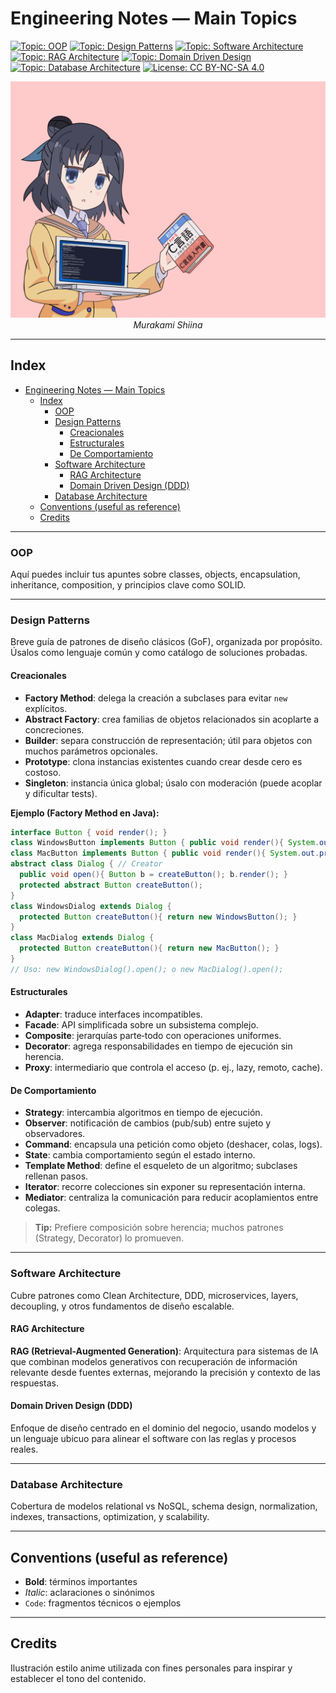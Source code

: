 # Engineering Notes — Main Topics

<!-- Badges -->
[![Topic: OOP](https://img.shields.io/badge/Topic-OOP-blue?style=flat-square)](#oop)
[![Topic: Design Patterns](https://img.shields.io/badge/Topic-Design%20Patterns-purple?style=flat-square)](#design-patterns)
[![Topic: Software Architecture](https://img.shields.io/badge/Topic-Software%20Architecture-green?style=flat-square)](#software-architecture)
[![Topic: RAG Architecture](https://img.shields.io/badge/Topic-RAG%20Architecture-red?style=flat-square)](#software-architecture)
[![Topic: Domain Driven Design](https://img.shields.io/badge/Topic-Domain%20Driven%20Design-brown?style=flat-square)](#domain-driven-design-ddd)
[![Topic: Database Architecture](https://img.shields.io/badge/Topic-Database%20Architecture-orange?style=flat-square)](#database-architecture)
[![License: CC BY-NC-SA 4.0](https://img.shields.io/badge/License-CC%20BY--NC--SA%204.0-lightgrey?style=flat-square)](https://creativecommons.org/licenses/by-nc-sa/4.0/)
<p align="center">
  <img src="./assets/home.png" alt="Doble página del glosario con personaje estilo anime en el centro" width="720" />
  <br/>
  <em>Murakami Shiina</em>
</p>

---

## Index

- [Engineering Notes — Main Topics](#engineering-notes--main-topics)
  - [Index](#index)
    - [OOP](#oop)
    - [Design Patterns](#design-patterns)
      - [Creacionales](#creacionales)
      - [Estructurales](#estructurales)
      - [De Comportamiento](#de-comportamiento)
    - [Software Architecture](#software-architecture)
      - [RAG Architecture](#rag-architecture)
      - [Domain Driven Design (DDD)](#domain-driven-design-ddd)
    - [Database Architecture](#database-architecture)
  - [Conventions (useful as reference)](#conventions-useful-as-reference)
  - [Credits](#credits)

---

### OOP

Aquí puedes incluir tus apuntes sobre classes, objects, encapsulation, inheritance, composition, y principios clave como SOLID.

---

### Design Patterns

Breve guía de patrones de diseño clásicos (GoF), organizada por propósito. Úsalos como lenguaje común y como catálogo de soluciones probadas.

#### Creacionales

- **Factory Method**: delega la creación a subclases para evitar `new` explícitos.
- **Abstract Factory**: crea familias de objetos relacionados sin acoplarte a concreciones.
- **Builder**: separa construcción de representación; útil para objetos con muchos parámetros opcionales.
- **Prototype**: clona instancias existentes cuando crear desde cero es costoso.
- **Singleton**: instancia única global; úsalo con moderación (puede acoplar y dificultar tests).

**Ejemplo (Factory Method en Java):**

```java
interface Button { void render(); }
class WindowsButton implements Button { public void render(){ System.out.println("WinBtn"); } }
class MacButton implements Button { public void render(){ System.out.println("MacBtn"); } }
abstract class Dialog { // Creator
  public void open(){ Button b = createButton(); b.render(); }
  protected abstract Button createButton();
}
class WindowsDialog extends Dialog {
  protected Button createButton(){ return new WindowsButton(); }
}
class MacDialog extends Dialog {
  protected Button createButton(){ return new MacButton(); }
}
// Uso: new WindowsDialog().open(); o new MacDialog().open();
```

#### Estructurales

- **Adapter**: traduce interfaces incompatibles.
- **Facade**: API simplificada sobre un subsistema complejo.
- **Composite**: jerarquías parte‑todo con operaciones uniformes.
- **Decorator**: agrega responsabilidades en tiempo de ejecución sin herencia.
- **Proxy**: intermediario que controla el acceso (p. ej., lazy, remoto, cache).

#### De Comportamiento

- **Strategy**: intercambia algoritmos en tiempo de ejecución.
- **Observer**: notificación de cambios (pub/sub) entre sujeto y observadores.
- **Command**: encapsula una petición como objeto (deshacer, colas, logs).
- **State**: cambia comportamiento según el estado interno.
- **Template Method**: define el esqueleto de un algoritmo; subclases rellenan pasos.
- **Iterator**: recorre colecciones sin exponer su representación interna.
- **Mediator**: centraliza la comunicación para reducir acoplamientos entre colegas.

> **Tip:** Prefiere composición sobre herencia; muchos patrones (Strategy, Decorator) lo promueven.

---

### Software Architecture

Cubre patrones como Clean Architecture, DDD, microservices, layers, decoupling, y otros fundamentos de diseño escalable.

#### RAG Architecture

**RAG (Retrieval-Augmented Generation)**: Arquitectura para sistemas de IA que combinan modelos generativos con recuperación de información relevante desde fuentes externas, mejorando la precisión y contexto de las respuestas.

#### Domain Driven Design (DDD)

Enfoque de diseño centrado en el dominio del negocio, usando modelos y un lenguaje ubicuo para alinear el software con las reglas y procesos reales.

---

### Database Architecture

Cobertura de modelos relational vs NoSQL, schema design, normalization, indexes, transactions, optimization, y scalability.

---

## Conventions (useful as reference)

- **Bold**: términos importantes  
- _Italic_: aclaraciones o sinónimos  
- `Code`: fragmentos técnicos o ejemplos

---

## Credits

Ilustración estilo anime utilizada con fines personales para inspirar y establecer el tono del contenido.
